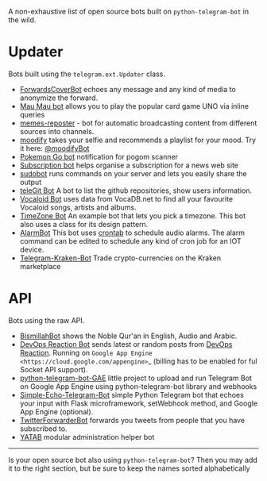 A non-exhaustive list of open source bots built on `python-telegram-bot` in the wild. 

# Updater
Bots built using the `telegram.ext.Updater` class.


* [ForwardsCoverBot](https://github.com/91DarioDev/ForwardsCoverBot) echoes any message and any kind of media to anonymize the forward.
* [Mau Mau bot](https://github.com/jh0ker/mau_mau_bot) allows you to play the popular card game UNO via inline queries
* [memes-reposter](https://github.com/vaniakosmos/memes-reposter) - bot for automatic broadcasting content from different sources into channels.
* [moodify](https://github.com/samsontmr/moodify) takes your selfie and recommends a playlist for your mood. Try it here: [@moodifyBot](http://t.me/moodifybot)
* [Pokemon Go bot](https://github.com/eugenio412/PogomBOT) notification for pogom scanner
* [Subscription bot](https://github.com/AlexLoushkin/TelegramSubscriptionBot) helps organise a subscription for a news web site
* [sudobot](https://github.com/bvanrijn/sudobot) runs commands on your server and lets you easily share the output
* [teleGit Bot](https://github.com/HeavenH/teleGit) A bot to list the github repositories, show users information.
* [Vocaloid Bot](https://github.com/bomjacob/VocaBot) uses data from VocaDB.net to find all your favourite Vocaloid songs, artists and albums.
* [TimeZone Bot](https://gist.github.com/guysoft/4f220fe407a9bff37e3feff9f60f83a7) An example bot that lets you pick a timezone. This bot also uses a class for its design pattern.
* [AlarmBot](https://github.com/guysoft/AlarmBot) This bot uses [crontab](https://en.wikipedia.org/wiki/Cron) to schedule audio alarms. The alarm command can be edited to schedule any kind of cron job for an IOT device.
* [Telegram-Kraken-Bot](https://github.com/Endogen/Telegram-Kraken-Bot) Trade crypto-currencies on the Kraken marketplace
# API
Bots using the raw API.

* [BismillahBot](https://github.com/rahiel/BismillahBot) shows the Noble Qur'an in English, Audio and Arabic.
* [DevOps Reaction Bot](https://github.com/leandrotoledo/gae-devops-reaction-telegram-bot) sends latest or random posts from [DevOps Reaction](http://devopsreactions.tumblr.com/). Running on `Google App Engine <https://cloud.google.com/appengine>`_ (billing has to be enabled for ful Socket API support).
* [python-telegram-bot-GAE](https://github.com/FollonSaxBass/python-telegram-bot-GAE) little project to upload and run Telegram Bot on Google App Engine using python-telegram-bot library and webhooks
* [Simple-Echo-Telegram-Bot](https://github.com/sooyhwang/Simple-Echo-Telegram-Bot) simple Python Telegram bot that echoes your input with Flask microframework, setWebhook method, and Google App Engine (optional).
* [TwitterForwarderBot](https://github.com/franciscod/telegram-twitter-forwarder-bot) forwards you tweets from people that you have subscribed to.
* [YATAB](https://github.com/Nhoya/YATAB/) modular administration helper bot

---
Is your open source bot also using `python-telegram-bot`? Then you may add it to the right section, but be sure to keep the names sorted alphabetically
